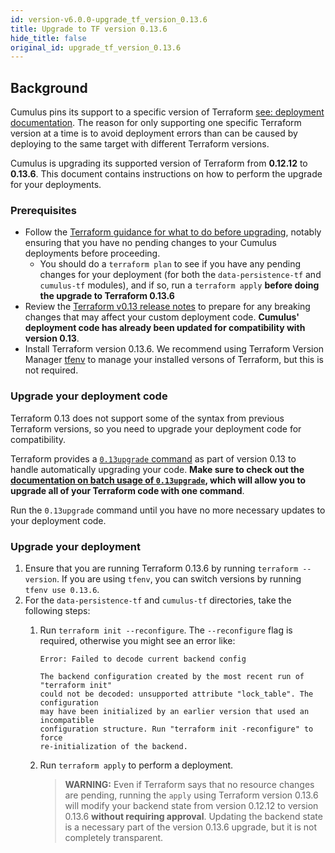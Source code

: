 ```yaml
---
id: version-v6.0.0-upgrade_tf_version_0.13.6
title: Upgrade to TF version 0.13.6
hide_title: false
original_id: upgrade_tf_version_0.13.6
---
```


## Background

Cumulus pins its support to a specific version of Terraform [see: deployment documentation](../deployment/README.md#install-terraform). The reason for only supporting one specific Terraform version at a time is to avoid deployment errors than can be caused by deploying to the same target with different Terraform versions.

Cumulus is upgrading its supported version of Terraform from **0.12.12** to **0.13.6**. This document contains instructions on how to perform the upgrade for your deployments.

### Prerequisites

- Follow the [Terraform guidance for what to do before upgrading](https://www.terraform.io/upgrade-guides/0-13.html#before-you-upgrade), notably ensuring that you have no pending changes to your Cumulus deployments before proceeding.
  - You should do a `terraform plan` to see if you have any pending changes for your deployment (for both the `data-persistence-tf` and `cumulus-tf` modules), and if so, run a `terraform apply` **before doing the upgrade to Terraform 0.13.6**
- Review the [Terraform v0.13 release notes](https://github.com/hashicorp/terraform/blob/v0.13/CHANGELOG.md) to prepare for any breaking changes that may affect your custom deployment code. **Cumulus' deployment code has already been updated for compatibility with version 0.13**.
- Install Terraform version 0.13.6. We recommend using Terraform Version Manager [tfenv](https://github.com/tfutils/tfenv) to manage your installed versons of Terraform, but this is not required.

### Upgrade your deployment code

Terraform 0.13 does not support some of the syntax from previous Terraform versions, so you need to upgrade your deployment code for compatibility.

Terraform provides a [`0.13upgrade` command](https://www.terraform.io/docs/commands/0.13upgrade.html) as part of version 0.13 to handle automatically upgrading your code. **Make sure to check out the [documentation on batch usage of `0.13upgrade`](https://www.terraform.io/docs/commands/0.13upgrade.html#batch-usage), which will allow you to upgrade all of your Terraform code with one command**.

Run the `0.13upgrade` command until you have no more necessary updates to your deployment code.

### Upgrade your deployment

1. Ensure that you are running Terraform 0.13.6 by running `terraform --version`. If you are using `tfenv`, you can switch versions by running `tfenv use 0.13.6`.
2. For the `data-persistence-tf` and `cumulus-tf` directories, take the following steps:
   1. Run `terraform init --reconfigure`. The `--reconfigure` flag is required, otherwise you might see an error like:

        ```text
        Error: Failed to decode current backend config

        The backend configuration created by the most recent run of "terraform init"
        could not be decoded: unsupported attribute "lock_table". The configuration
        may have been initialized by an earlier version that used an incompatible
        configuration structure. Run "terraform init -reconfigure" to force
        re-initialization of the backend.
        ```

   2. Run `terraform apply` to perform a deployment.

        > **WARNING:** Even if Terraform says that no resource changes are pending, running the `apply` using Terraform version 0.13.6 will modify your backend state from version 0.12.12 to version 0.13.6 **without requiring approval**. Updating the backend state is a necessary part of the version 0.13.6 upgrade, but it is not completely transparent.
